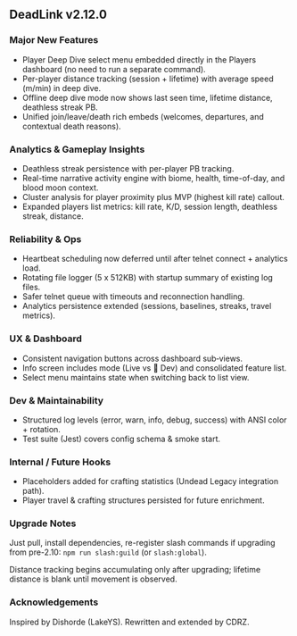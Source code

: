 ## DeadLink v2.12.0

### Major New Features
- Player Deep Dive select menu embedded directly in the Players dashboard (no need to run a separate command).
- Per-player distance tracking (session + lifetime) with average speed (m/min) in deep dive.
- Offline deep dive mode now shows last seen time, lifetime distance, deathless streak PB.
- Unified join/leave/death rich embeds (welcomes, departures, and contextual death reasons).

### Analytics & Gameplay Insights
- Deathless streak persistence with per-player PB tracking.
- Real-time narrative activity engine with biome, health, time-of-day, and blood moon context.
- Cluster analysis for player proximity plus MVP (highest kill rate) callout.
- Expanded players list metrics: kill rate, K/D, session length, deathless streak, distance.

### Reliability & Ops
- Heartbeat scheduling now deferred until after telnet connect + analytics load.
- Rotating file logger (5 x 512KB) with startup summary of existing log files.
- Safer telnet queue with timeouts and reconnection handling.
- Analytics persistence extended (sessions, baselines, streaks, travel metrics).

### UX & Dashboard
- Consistent navigation buttons across dashboard sub‑views.
- Info screen includes mode (Live vs 🧪 Dev) and consolidated feature list.
- Select menu maintains state when switching back to list view.

### Dev & Maintainability
- Structured log levels (error, warn, info, debug, success) with ANSI color + rotation.
- Test suite (Jest) covers config schema & smoke start.

### Internal / Future Hooks
- Placeholders added for crafting statistics (Undead Legacy integration path).
- Player travel & crafting structures persisted for future enrichment.

### Upgrade Notes
Just pull, install dependencies, re-register slash commands if upgrading from pre-2.10:
`npm run slash:guild` (or `slash:global`).

Distance tracking begins accumulating only after upgrading; lifetime distance is blank until movement is observed.

### Acknowledgements
Inspired by Dishorde (LakeYS). Rewritten and extended by CDRZ.
